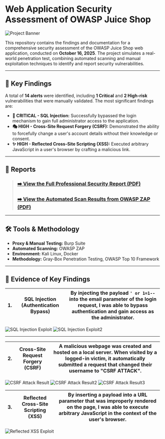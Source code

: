 # Web Application Security Assessment of OWASP Juice Shop

![Project Banner](https://github.com/user-attachments/assets/608ce643-b1a3-4314-98ba-83bd6ff4fed6)


This repository contains the findings and documentation for a comprehensive security assessment of the OWASP Juice Shop web application, conducted on **October 16, 2025**. The project simulates a real-world penetration test, combining automated scanning and manual exploitation techniques to identify and report security vulnerabilities.

---

## 🎯 Key Findings

A total of **14 alerts** were identified, including **1 Critical** and **2 High-risk** vulnerabilities that were manually validated. The most significant findings are:

* **💉 CRITICAL - SQL Injection:** Successfully bypassed the login mechanism to gain full administrator access to the application.
* **🎭 HIGH - Cross-Site Request Forgery (CSRF):** Demonstrated the ability to forcefully change a user's account details without their knowledge or consent.
* **✨ HIGH - Reflected Cross-Site Scripting (XSS):** Executed arbitrary JavaScript in a user's browser by crafting a malicious link.

---

## 📄 Reports

> ### **[➡️ View the Full Professional Security Report (PDF)](./PDFs/Full-Report.pdf)**
>
> ### **[➡️ View the Automated Scan Results from OWASP ZAP (PDF)](./ZAP-Project.pdf)**

---

## 🛠️ Tools & Methodology

* **Proxy & Manual Testing:** Burp Suite
* **Automated Scanning:** OWASP ZAP
* **Environment:** Kali Linux, Docker
* **Methodology:** Gray-Box Penetration Testing, OWASP Top 10 Framework

---

## 📸 Evidence of Key Findings

|1. |SQL Injection (Authentication Bypass)|By injecting the payload `' or 1=1--` into the email parameter of the login request, I was able to bypass authentication and gain access as the administrator.|
|:----:|:----:|:----:|

![SQL Injection Exploit](https://github.com/user-attachments/assets/ccdd013e-f72c-4549-89a2-a44c0f5a22bf)
![SQL Injection Exploit2](https://github.com/user-attachments/assets/cf2d13d4-2a32-4792-b17e-0a2dd7b53c2f)

---

|2. |Cross-Site Request Forgery (CSRF)|A malicious webpage was created and hosted on a local server. When visited by a logged-in victim, it automatically submitted a request that changed their username to "CSRF ATTACK".|
|:----:|:----:|:----:|

![CSRF Attack Result](https://github.com/user-attachments/assets/db7659ee-2f5e-46e6-887e-4d70472b90dd)
![CSRF Attack Result2](https://github.com/user-attachments/assets/36a80302-9abe-42cb-bdd0-50a0b5ae6c16)
![CSRF Attack Result3](https://github.com/user-attachments/assets/3d5386da-b3c1-43aa-9760-d9abe5d5972e)

|3. |Reflected Cross-Site Scripting (XSS)|By inserting a payload into a URL parameter that was improperly rendered on the page, I was able to execute arbitrary JavaScript in the context of the user's browser.|
|:----:|:----:|:----:|

![Reflected XSS Exploit](https://github.com/user-attachments/assets/05ce62a5-021b-40f6-9448-6d1f222d56d8)


